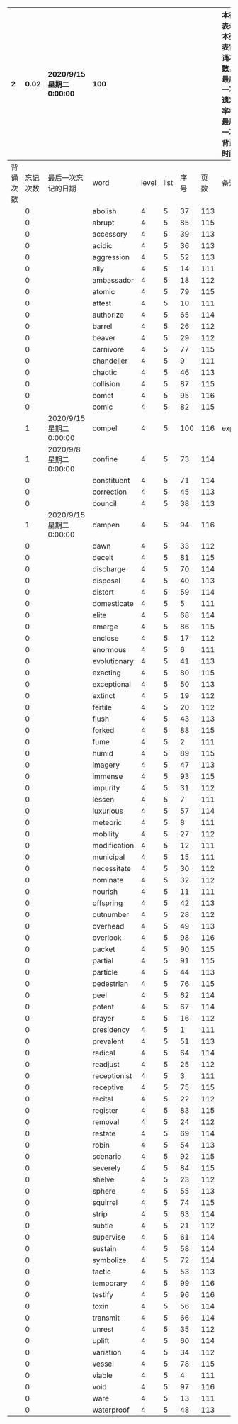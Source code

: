 |2|0.02|2020/9/15 星期二 0:00:00|100|||||本行表示本列表背诵次数，最后一次遗忘率和最后一次背诵时间||
|:--|:--|:--|:--|:--|:--|:--|:--|:--|:--|
|背诵次数|忘记次数|最后一次忘记的日期|word|level|list|序号|页数|备注|助记备注|
||0||abolish|4|5|37|113|||
||0||abrupt|4|5|85|115|||
||0||accessory|4|5|39|113|||
||0||acidic|4|5|36|113|||
||0||aggression|4|5|52|113|||
||0||ally|4|5|14|111|||
||0||ambassador|4|5|18|112|||
||0||atomic|4|5|79|115|||
||0||attest|4|5|10|111|||
||0||authorize|4|5|65|114|||
||0||barrel|4|5|26|112|||
||0||beaver|4|5|29|112|||
||0||carnivore|4|5|77|115|||
||0||chandelier|4|5|9|111|||
||0||chaotic|4|5|46|113|||
||0||collision|4|5|87|115|||
||0||comet|4|5|95|116|||
||0||comic|4|5|82|115|||
||1|2020/9/15 星期二 0:00:00|compel|4|5|100|116|expel||
||1|2020/9/8 星期二 0:00:00|confine|4|5|73|114|||
||0||constituent|4|5|71|114|||
||0||correction|4|5|45|113|||
||0||council|4|5|38|113|||
||1|2020/9/15 星期二 0:00:00|dampen|4|5|94|116|||
||0||dawn|4|5|33|112|||
||0||deceit|4|5|81|115|||
||0||discharge|4|5|70|114|||
||0||disposal|4|5|40|113|||
||0||distort|4|5|59|114|||
||0||domesticate|4|5|5|111|||
||0||elite|4|5|68|114|||
||0||emerge|4|5|86|115|||
||0||enclose|4|5|17|112|||
||0||enormous|4|5|6|111|||
||0||evolutionary|4|5|41|113|||
||0||exacting|4|5|80|115|||
||0||exceptional|4|5|50|113|||
||0||extinct|4|5|19|112|||
||0||fertile|4|5|20|112|||
||0||flush|4|5|43|113|||
||0||forked|4|5|88|115|||
||0||fume|4|5|2|111|||
||0||humid|4|5|89|115|||
||0||imagery|4|5|47|113|||
||0||immense|4|5|93|115|||
||0||impurity|4|5|31|112|||
||0||lessen|4|5|7|111|||
||0||luxurious|4|5|57|114|||
||0||meteoric|4|5|8|111|||
||0||mobility|4|5|27|112|||
||0||modification|4|5|12|111|||
||0||municipal|4|5|15|111|||
||0||necessitate|4|5|30|112|||
||0||nominate|4|5|32|112|||
||0||nourish|4|5|11|111|||
||0||offspring|4|5|42|113|||
||0||outnumber|4|5|28|112|||
||0||overhead|4|5|49|113|||
||0||overlook|4|5|98|116|||
||0||packet|4|5|90|115|||
||0||partial|4|5|91|115|||
||0||particle|4|5|44|113|||
||0||pedestrian|4|5|76|115|||
||0||peel|4|5|62|114|||
||0||potent|4|5|67|114|||
||0||prayer|4|5|16|112|||
||0||presidency|4|5|1|111|||
||0||prevalent|4|5|51|113|||
||0||radical|4|5|64|114|||
||0||readjust|4|5|25|112|||
||0||receptionist|4|5|3|111|||
||0||receptive|4|5|75|115|||
||0||recital|4|5|22|112|||
||0||register|4|5|83|115|||
||0||removal|4|5|24|112|||
||0||restate|4|5|69|114|||
||0||robin|4|5|54|113|||
||0||scenario|4|5|92|115|||
||0||severely|4|5|84|115|||
||0||shelve|4|5|23|112|||
||0||sphere|4|5|55|113|||
||0||squirrel|4|5|74|115|||
||0||strip|4|5|63|114|||
||0||subtle|4|5|21|112|||
||0||supervise|4|5|61|114|||
||0||sustain|4|5|58|114|||
||0||symbolize|4|5|72|114|||
||0||tactic|4|5|53|113|||
||0||temporary|4|5|99|116|||
||0||testify|4|5|96|116|||
||0||toxin|4|5|56|114|||
||0||transmit|4|5|66|114|||
||0||unrest|4|5|35|112|||
||0||uplift|4|5|60|114|||
||0||variation|4|5|34|112|||
||0||vessel|4|5|78|115|||
||0||viable|4|5|4|111|||
||0||void|4|5|97|116|||
||0||ware|4|5|13|111|||
||0||waterproof|4|5|48|113|||
